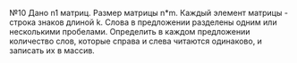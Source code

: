 №10 Дано n1 матриц. Размер матрицы n*m. Каждый элемент матрицы - строка знаков длиной k. Слова в предложении разделены одним или несколькими пробелами. Определить в каждом предложении количество слов, которые справа и слева читаются одинаково, и записать их в массив.
